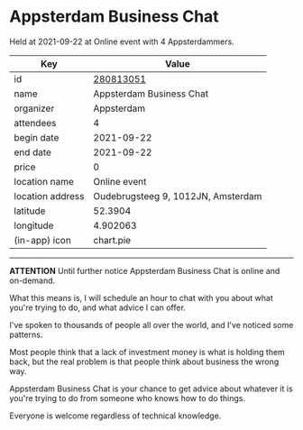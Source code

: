 # Appsterdam Business Chat
Held at 2021-09-22 at Online event with 4 Appsterdammers.
        
|Key|Value
|---|---|
|id|[280813051](https://www.meetup.com/appsterdam/events/280813051/)|
|name|Appsterdam Business Chat|
|organizer|Appsterdam|
|attendees|4|
|begin date|2021-09-22|
|end date|2021-09-22|
|price|0|
|location name|Online event|
|location address|Oudebrugsteeg 9, 1012JN, Amsterdam|
|latitude|52.3904|
|longitude|4.902063|
|(in-app) icon|chart.pie|

---

**ATTENTION** Until further notice Appsterdam Business Chat is online and on-demand.

What this means is, I will schedule an hour to chat with you about what you're trying to do, and what advice I can offer.

I've spoken to thousands of people all over the world, and I've noticed some patterns.

Most people think that a lack of investment money is what is holding them back, but the real problem is that people think about business the wrong way.

Appsterdam Business Chat is your chance to get advice about whatever it is you're trying to do from someone who knows how to do things.

Everyone is welcome regardless of technical knowledge.


